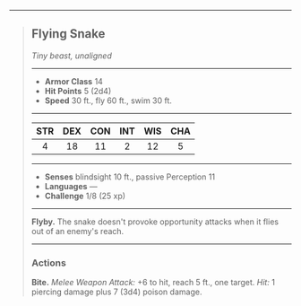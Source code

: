 ***
> ## Flying Snake
> *Tiny beast, unaligned*
> 
> ***
> 
> - **Armor Class** 14
> - **Hit Points** 5 (2d4)
> - **Speed** 30 ft., fly 60 ft., swim 30 ft.
> 
> ***
> 
> |STR|DEX|CON|INT|WIS|CHA|
> |:---:|:---:|:---:|:---:|:---:|:---:|
> |4|18|11|2|12|5|
> 
> ***
> 
> - **Senses** blindsight 10 ft., passive Perception 11
> - **Languages** —
> - **Challenge** 1/8 (25 xp)
> 
> ***
> 
> **Flyby.** The snake doesn't provoke opportunity attacks when it flies out of an enemy's reach.
> 
> ***
> 
> ### Actions
> **Bite.** *Melee Weapon Attack:* +6 to hit, reach 5 ft., one target. *Hit:* 1 piercing damage plus 7 (3d4) poison damage.